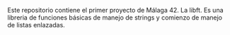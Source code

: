 Este repositorio contiene el primer proyecto de Málaga 42. La libft.
Es una libreria de funciones básicas de manejo de strings y comienzo de manejo de listas enlazadas.
